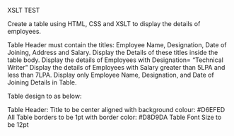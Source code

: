 XSLT TEST


Create a table using HTML, CSS and XSLT to display the details of employees. 

Table Header must contain the titles: Employee Name, Designation, Date of Joining, Address and Salary. Display the Details of these titles inside the table body.
Display the details of Employees with Designation= “Technical Writer”
Display the details of Employees with Salary greater than 5LPA and less than 7LPA.
Display only Employee Name, Designation, and Date of Joining Details in Table. 

Table design to as below:

Table Header: Title to be center aligned with background colour: #D6EFED
All Table borders to be 1pt with border color: #D8D9DA
Table Font Size to be 12pt
